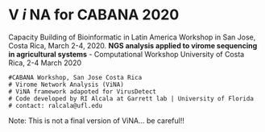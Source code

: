 # V _i_ NA for CABANA 2020
Capacity Building of Bioinformatic in Latin America Workshop in San Jose, Costa Rica, March 2-4, 2020.
**NGS analysis applied to virome sequencing in agricultural systems** - Computational Workshop 
University of Costa Rica, 2-4 March 2020
```
#CABANA Workshop, San Jose Costa Rica
# Virome Network Analysis (ViNA)
# ViNA framework adapoted for VirusDetect 
# Code developed by RI Alcala at Garrett lab | University of Florida
# contact: ralcala@ufl.edu
```
Note: This is not a final version of ViNA... be careful!!
